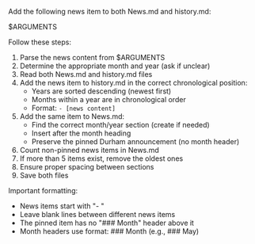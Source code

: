 Add the following news item to both News.md and history.md:

$ARGUMENTS

Follow these steps:

1. Parse the news content from $ARGUMENTS
2. Determine the appropriate month and year (ask if unclear)
3. Read both News.md and history.md files
4. Add the news item to history.md in the correct chronological position:
   - Years are sorted descending (newest first)
   - Months within a year are in chronological order
   - Format: `- [news content]`
5. Add the same item to News.md:
   - Find the correct month/year section (create if needed)
   - Insert after the month heading
   - Preserve the pinned Durham announcement (no month header)
6. Count non-pinned news items in News.md
7. If more than 5 items exist, remove the oldest ones
8. Ensure proper spacing between sections
9. Save both files

Important formatting:

- News items start with "- "
- Leave blank lines between different news items
- The pinned item has no "### Month" header above it
- Month headers use format: ### Month (e.g., ### May)
